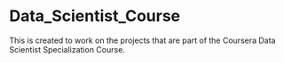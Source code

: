 # Data_Scientist_Course
This is created to work on the projects that are part of the Coursera Data Scientist Specialization Course.
